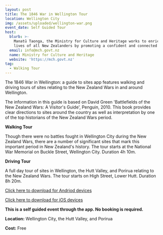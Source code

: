 ```yaml
---
layout: post
title: The 1846 War in Wellington Tour
location: Wellington City
img: /assets/uploaded/wellington-war.png
event_date: Self Guided Tour
host:
  blurb: >-
    Manatū Taonga, the Ministry for Culture and Heritage works to enrich the
    lives of all New Zealanders by promoting a confident and connected culture.
  email: info@mch.govt.nz
  name: Ministry for Culture and Heritage
  website: 'https://mch.govt.nz'
tag:
  - Walking Tour
---
```

The 1846 War in Wellington: a guide to sites app features walking and driving tours of sites relating to the New Zealand Wars in and around Wellington. 

The information in this guide is based on David Green 'Battlefields of the New Zealand Wars: A Visitor's Guide', Penguin, 2010. This book provides clear directions to sites around the country as well as interpretation by one of the top historians of the New Zealand Wars period.

**Walking Tour**

Though there were no battles fought in Wellington City during the New Zealand Wars, there are a number of significant sites that mark this important period in New Zealand's history. The tour starts at the National War Memorial on Buckle Street, Wellington City. Duration 4h 10m.

**Driving Tour**

A full day tour of sites in Wellington, the Hutt Valley, and Porirua relating to the New Zealand Wars. The tour starts on High Street, Lower Hutt. Duration 8h 20m. 

[Click here to download for Andriod devices](https://play.google.com/store/apps/details?id=com.mytoursapp.android.app387)

[Click here to download for iOS devices](https://itunes.apple.com/nz/app/1846-war-in-wellington-guide/id694881195?mt=8)

**This is a self guided event through the app. No booking is required.**

**Location:** Wellington City, the Hutt Valley, and Porirua 

**Cost:** Free
